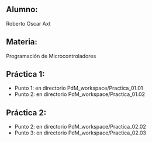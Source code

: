 ## Alumno:
Roberto Oscar Axt
## Materia:
Programación de Microcontroladores
## Práctica 1:
* Punto 1: en directorio PdM_workspace/Practica_01.01
* Punto 2: en directorio PdM_workspace/Practica_01.02
## Práctica 2:
* Punto 2: en directorio PdM_workspace/Practica_02.02
* Punto 3: en directorio PdM_workspace/Practica_02.03
